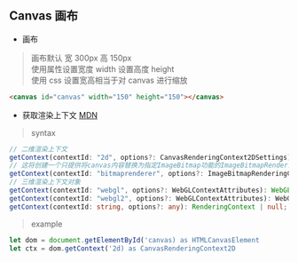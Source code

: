 ## Canvas 画布
- 画布
> 画布默认 宽 300px 高 150px  
> 使用属性设置宽度 width 设置高度 height  
> 使用 css 设置宽高相当于对 canvas 进行缩放
```html
<canvas id="canvas" width="150" height="150"></canvas>
```
- 获取渲染上下文 [MDN](https://developer.mozilla.org/zh-CN/docs/Web/API/HTMLCanvasElement/getContext)
> syntax
```ts
// 二维渲染上下文
getContext(contextId: "2d", options?: CanvasRenderingContext2DSettings): CanvasRenderingContext2D | null;
// 这将创建一个只提供将canvas内容替换为指定ImageBitmap功能的ImageBitmapRenderingContext
getContext(contextId: "bitmaprenderer", options?: ImageBitmapRenderingContextSettings): ImageBitmapRenderingContext | null;
// 三维渲染上下文对象
getContext(contextId: "webgl", options?: WebGLContextAttributes): WebGLRenderingContext | null;
getContext(contextId: "webgl2", options?: WebGLContextAttributes): WebGL2RenderingContext | null;
getContext(contextId: string, options?: any): RenderingContext | null; 
```
> example
```ts
let dom = document.getElementById('canvas) as HTMLCanvasElement
let ctx = dom.getContext('2d) as CanvasRenderingContext2D
```